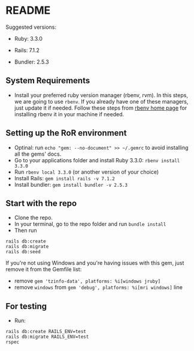 # README

Suggested versions:

* Ruby: 3.3.0

* Rails: 7.1.2

* Bundler: 2.5.3

## System Requirements
- Install your preferred ruby version manager (rbenv, rvm). In this steps, we are going to use `rbenv`. If you already have one of these managers, just update it if needed.
Follow these steps from [rbenv home page](https://github.com/rbenv/rbenv) for installing rbenv it in your machine if needed.

## Setting up the RoR environment
- Optinal: run `echo "gem: --no-document" >> ~/.gemrc` to avoid installing all the gems' docs.
- Go to your applications folder and install Ruby 3.3.0: `rbenv install 3.3.0`
- Run `rbenv local 3.3.0` (or another version of your choice)
- Install Rails: `gem install rails -v 7.1.2`
- Install bundler: `gem install bundler -v 2.5.3`


## Start with the repo
- Clone the repo.
- In your terminal, go to the repo folder and run `bundle install`
- Then run 
```
rails db:create
rails db:migrate
rails db:seed
```

If you're not using Windows and you're having issues with this gem, just remove it from the Gemfile list:
- remove `gem 'tzinfo-data', platforms: %i[windows jruby]`
- remove `windows` from `gem 'debug', platforms: %i[mri windows]` line

## For testing
- Run:
```
rails db:create RAILS_ENV=test
rails db:migrate RAILS_ENV=test
rspec
```
